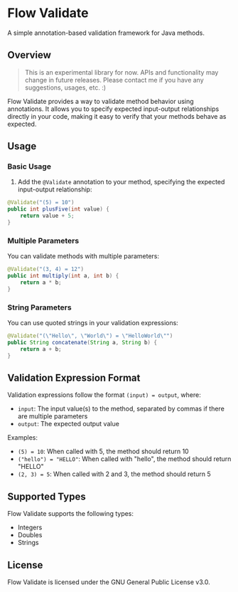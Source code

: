 # Flow Validate

A simple annotation-based validation framework for Java methods.

## Overview

> This is an experimental library for now. APIs and functionality may change in future releases. Please contact me if you have any suggestions, usages, etc. :) 

Flow Validate provides a way to validate method behavior using annotations. It allows you to specify expected input-output relationships directly in your code, making it easy to verify that your methods behave as expected.

## Usage

### Basic Usage

1. Add the `@Validate` annotation to your method, specifying the expected input-output relationship:

```java
@Validate("(5) = 10")
public int plusFive(int value) {
    return value + 5;
}
```

### Multiple Parameters

You can validate methods with multiple parameters:

```java
@Validate("(3, 4) = 12")
public int multiply(int a, int b) {
    return a * b;
}
```

### String Parameters

You can use quoted strings in your validation expressions:

```java
@Validate("(\"Hello\", \"World\") = \"HelloWorld\"")
public String concatenate(String a, String b) {
    return a + b;
}
```

## Validation Expression Format

Validation expressions follow the format `(input) = output`, where:

- `input`: The input value(s) to the method, separated by commas if there are multiple parameters
- `output`: The expected output value

Examples:
- `(5) = 10`: When called with 5, the method should return 10
- `("hello") = "HELLO"`: When called with "hello", the method should return "HELLO"
- `(2, 3) = 5`: When called with 2 and 3, the method should return 5

## Supported Types

Flow Validate supports the following types:
- Integers
- Doubles
- Strings

## License

Flow Validate is licensed under the GNU General Public License v3.0.
